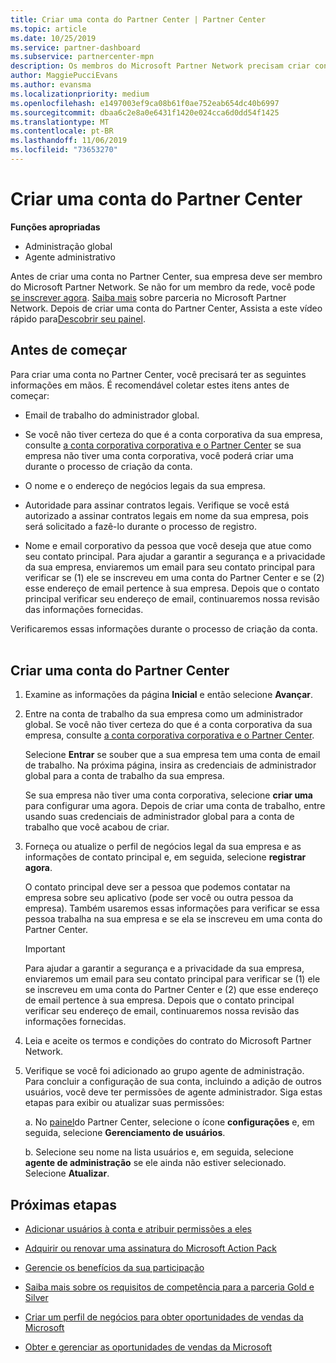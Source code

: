 ```yaml
---
title: Criar uma conta do Partner Center | Partner Center
ms.topic: article
ms.date: 10/25/2019
ms.service: partner-dashboard
ms.subservice: partnercenter-mpn
description: Os membros do Microsoft Partner Network precisam criar contas do Partner Center para gerenciar seus benefícios e competências de rede e criar um perfil de negócios.
author: MaggiePucciEvans
ms.author: evansma
ms.localizationpriority: medium
ms.openlocfilehash: e1497003ef9ca08b61f0ae752eab654dc40b6997
ms.sourcegitcommit: dbaa6c2e8a0e6431f1420e024cca6d0dd54f1425
ms.translationtype: MT
ms.contentlocale: pt-BR
ms.lasthandoff: 11/06/2019
ms.locfileid: "73653270"
---
```

# <a name="create-a-partner-center-account"></a>Criar uma conta do Partner Center

**Funções apropriadas**

- Administração global
- Agente administrativo

Antes de criar uma conta no Partner Center, sua empresa deve ser membro do Microsoft Partner Network. Se não for um membro da rede, você pode [se inscrever agora](https://partners.microsoft.com/PartnerProgram/simplifiedenrollment.aspx).  [Saiba mais](https://partner.microsoft.com/membership) sobre parceria no Microsoft Partner Network. Depois de criar uma conta do Partner Center, Assista a este vídeo rápido para[Descobrir seu painel](https://vimeo.com/290338211).

## <a name="before-you-begin"></a>Antes de começar

Para criar uma conta no Partner Center, você precisará ter as seguintes informações em mãos. É recomendável coletar estes itens antes de começar:

-   Email de trabalho do administrador global.

-   Se você não tiver certeza do que é a conta corporativa da sua empresa, consulte [a conta corporativa corporativa e o Partner Center](azure-active-directory-tenants-and-partner-center.md) se sua empresa não tiver uma conta corporativa, você poderá criar uma durante o processo de criação da conta. 

-   O nome e o endereço de negócios legais da sua empresa.  

-   Autoridade para assinar contratos legais. Verifique se você está autorizado a assinar contratos legais em nome da sua empresa, pois será solicitado a fazê-lo durante o processo de registro.

-   Nome e email corporativo da pessoa que você deseja que atue como seu contato principal. Para ajudar a garantir a segurança e a privacidade da sua empresa, enviaremos um email para seu contato principal para verificar se (1) ele se inscreveu em uma conta do Partner Center e se (2) esse endereço de email pertence à sua empresa. Depois que o contato principal verificar seu endereço de email, continuaremos nossa revisão das informações fornecidas.

Verificaremos essas informações durante o processo de criação da conta. 
 
## <a name="create-a-partner-center-account"></a>Criar uma conta do Partner Center

1.  Examine as informações da página **Inicial** e então selecione **Avançar**.

2.  Entre na conta de trabalho da sua empresa como um administrador global. Se você não tiver certeza do que é a conta corporativa da sua empresa, consulte [a conta corporativa corporativa e o Partner Center](azure-active-directory-tenants-and-partner-center.md).

    Selecione **Entrar** se souber que a sua empresa tem uma conta de email de trabalho. Na próxima página, insira as credenciais de administrador global para a conta de trabalho da sua empresa. 

    Se sua empresa não tiver uma conta corporativa, selecione **criar uma** para configurar uma agora. Depois de criar uma conta de trabalho, entre usando suas credenciais de administrador global para a conta de trabalho que você acabou de criar.

3.  Forneça ou atualize o perfil de negócios legal da sua empresa e as informações de contato principal e, em seguida, selecione **registrar agora**. 

    O contato principal deve ser a pessoa que podemos contatar na empresa sobre seu aplicativo (pode ser você ou outra pessoa da empresa). Também usaremos essas informações para verificar se essa pessoa trabalha na sua empresa e se ela se inscreveu em uma conta do Partner Center.

    > [!IMPORTANT]  
    > Para ajudar a garantir a segurança e a privacidade da sua empresa, enviaremos um email para seu contato principal para verificar se (1) ele se inscreveu em uma conta do Partner Center e (2) que esse endereço de email pertence à sua empresa. Depois que o contato principal verificar seu endereço de email, continuaremos nossa revisão das informações fornecidas.

4.  Leia e aceite os termos e condições do contrato do Microsoft Partner Network. 

5.  Verifique se você foi adicionado ao grupo agente de administração. Para concluir a configuração de sua conta, incluindo a adição de outros usuários, você deve ter permissões de agente administrador. Siga estas etapas para exibir ou atualizar suas permissões:

    a. No [painel](https://partner.microsoft.com/dashboard/home**)do Partner Center, selecione o ícone **configurações** e, em seguida, selecione **Gerenciamento de usuários**.  

    b. Selecione seu nome na lista usuários e, em seguida, selecione **agente de administração** se ele ainda não estiver selecionado. Selecione **Atualizar**.  

## <a name="next-steps"></a>Próximas etapas

-   [Adicionar usuários à conta e atribuir permissões a eles](create-user-accounts-and-set-permissions.md)

-   [Adquirir ou renovar uma assinatura do Microsoft Action Pack](mpn-get-action-pack.md)

-   [Gerencie os benefícios da sua participação](manage-your-partner-network-benefits.md)

-   [Saiba mais sobre os requisitos de competência para a parceria Gold e Silver](https://partner.microsoft.com/membership/competencies)

-   [Criar um perfil de negócios para obter oportunidades de vendas da Microsoft](create-a-marketing-profile.md)

-   [Obter e gerenciar as oportunidades de vendas da Microsoft](responding-to-referrals.md)